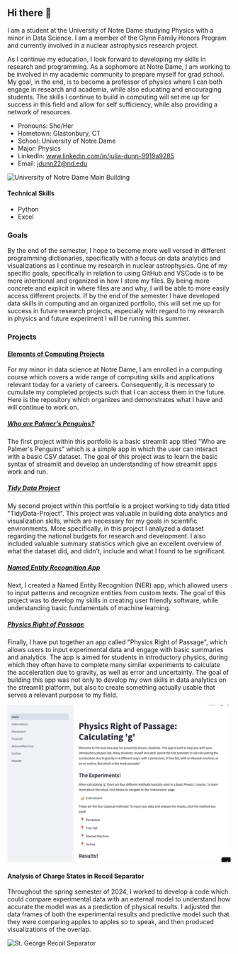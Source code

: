 ## Hi there 👋

I am a student at the University of Notre Dame studying Physics with a minor in Data Science. I am a member of the Glynn Family Honors Program and currently involved in a nuclear astrophysics research project.

As I continue my education, I look forward to developing my skills in research and programming. As a sophomore at Notre Dame, I am working to be involved in my academic community to prepare myself for grad school. My goal, in the end, is to become a professor of physics where I can both engage in research and academia, while also educating and encouraging students. The skills I continue to build in computing will set me up for success in this field and allow for self sufficiency, while also providing a network of resources. 

- Pronouns: She/Her
- Hometown: Glastonbury, CT
- School: University of Notre Dame
- Major: Physics
- LinkedIn: www.linkedin.com/in/julia-dunn-9919a9285
- Email: jdunn22@nd.edu

![University of Notre Dame Main Building](https://money-assets.money.com/mcp/2024/152080.jpg)

#### Technical Skills

- Python
- Excel

### Goals

By the end of the semester, I hope to become more well versed in different programming dictionaries, specifically with a focus on data analytics and visualizations as I continue my research in nuclear astrophysics. One of my specific goals, specifically in relation to using GitHub and VSCode is to be more intentional and organized in how I store my files. By being more concrete and explicit in where files are and why, I will be able to more easily access different projects. If by the end of the semester I have developed data skills in computing and an organized portfolio, this will set me up for success in future research projects, especially with regard to my research in physics and future experiment I will be running this summer. 

### Projects

#### [Elements of Computing Projects](https://github.com/julia-dunn/DUNN-Python-Portfolio.git)

For my minor in data science at Notre Dame, I am enrolled in a computing course which covers a wide range of computing skills and applications relevant today for a variety of careers. Consequently, it is necessary to cumulate my completed projects such that I can access them in the future. Here is the repository which organizes and demonstrates what I have and will continue to work on.

##### [Who are Palmer's Penguins?](https://github.com/julia-dunn/DUNN-Python-Portfolio/tree/9c37309769a29f51babfd3b4cc1f2f4d21573095/basic-streamlit-app)

The first project within this portfolio is a basic streamlit app titled "Who are Palmer's Penguins" which is a simple app in which the user can interact with a basic CSV dataset. The goal of this project was to learn the basic syntax of streamlit and develop an understanding of how streamlit apps work and run. 

##### [Tidy Data Project](https://github.com/julia-dunn/DUNN-Python-Portfolio/tree/main/TidyData-Project)

My second project within this portfolio is a project working to tidy data titled "TidyData-Project". This project was valuable in building data analytics and visualization skills, which are necessary for my goals in scientific environments. More specifically, in this project I analyzed a dataset regarding the national budgets for research and development. I also included valuable summary statistics which give an excellent overview of what the dataset did, and didn't, include and what I found to be significant.

##### [Named Entity Recognition App](https://github.com/julia-dunn/DUNN-Python-Portfolio/tree/main/NERStreamlitApp)

Next, I created a Named Entity Recognition (NER) app, which allowed users to input patterns and recognize entities from custom texts. The goal of this project was to develop my skills in creating user friendly software, while understanding basic fundamentals of machine learning. 

##### [Physics Right of Passage](https://github.com/julia-dunn/DUNN-Python-Portfolio/tree/main/StreamlitAppFinal)

Finally, I have put together an app called "Physics Right of Passage", which allows users to input experimental data and engage with basic summaries and analytics. The app is aimed for students in introductory physics, during which they often have to complete many similar experiments to calculate the acceleration due to gravity, as well as error and uncertainty. The goal of building this app was not only to develop my own skills in data analytics on the streamlit platform, but also to create something actually usable that serves a relevant purpose to my field. 

![Physics Right of Passage App!](https://github.com/julia-dunn/DUNN-Python-Portfolio/blob/main/app-overview-screenshot.png?raw=true)

#### Analysis of Charge States in Recoil Separator 

Throughout the spring semester of 2024, I worked to develop a code which could compare experimental data with an external model to understand how accurate the model was as a prediction of physical results. I adjusted the data frames of both the experimental results and predictive model such that they were comparing apples to apples so to speak, and then produced visualizations of the overlap. 

![St. George Recoil Separator](https://isnap.nd.edu/assets/213089/1000x333/st._george.jpg)

<!--
**julia-dunn/julia-dunn** is a ✨ _special_ ✨ repository because its `README.md` (this file) appears on your GitHub profile.

Here are some ideas to get you started:

- 🔭 I’m currently working on ...
- 🌱 I’m currently learning ...
- 👯 I’m looking to collaborate on ...
- 🤔 I’m looking for help with ...
- 💬 Ask me about ...
- 📫 How to reach me: ...
- 😄 Pronouns: ...
- ⚡ Fun fact: ...
-->
